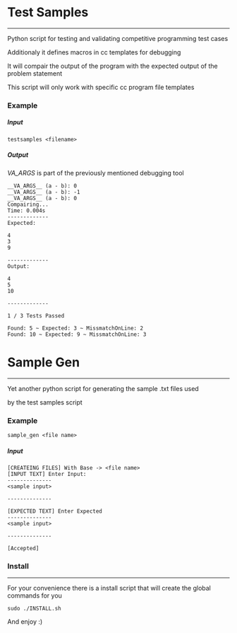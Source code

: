 # Test Samples

----

Python script for testing and validating competitive programming test cases

Additionaly it defines macros in cc templates for debugging 

It will compair the output of the program with the expected output of the problem statement

This script will only work with specific cc program file templates

### Example

##### Input

```shell
testsamples <filename>
```
##### Output

_VA_ARGS_ is part of the previously mentioned debugging tool

```shell
__VA_ARGS__ (a - b): 0
__VA_ARGS__ (a - b): -1
__VA_ARGS__ (a - b): 0
Compairing...
Time: 0.004s
-------------
Expected:

4
3
9

-------------
Output:

4
5
10

-------------

1 / 3 Tests Passed

Found: 5 ~ Expected: 3 ~ MissmatchOnLine: 2
Found: 10 ~ Expected: 9 ~ MissmatchOnLine: 3

```

# Sample Gen

----

Yet another python script for generating the sample .txt files used

by the test samples script

### Example

```shell
sample_gen <file name>
```

##### Input

```shell
[CREATEING FILES] With Base -> <file name>
[INPUT TEXT] Enter Input:
--------------
<sample input>

--------------

[EXPECTED TEXT] Enter Expected
--------------
<sample input>

--------------

[Accepted]

```

### Install

----

For your convenience there is a install script that will create the global commands for you

```
sudo ./INSTALL.sh
```

And enjoy :)